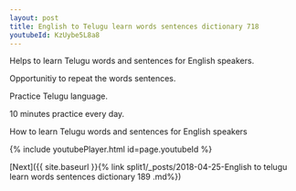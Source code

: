 ```yaml
---
layout: post
title: English to Telugu learn words sentences dictionary 718 
youtubeId: KzUybe5L8a8
---
```

 
 
Helps to learn Telugu words and sentences for English speakers.

Opportunitiy to repeat the words sentences. 

Practice Telugu language. 
 
10 minutes practice every day. 
 
How to learn Telugu words and sentences for English speakers 
 
{% include youtubePlayer.html id=page.youtubeId %}
 
 
[Next]({{ site.baseurl }}{% link  split1/_posts/2018-04-25-English to telugu learn words sentences dictionary 189 .md%})
 

